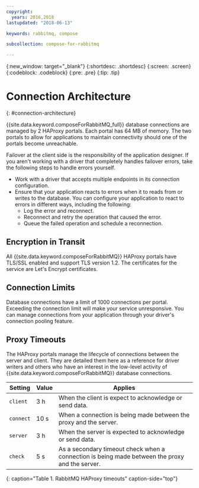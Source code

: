 ```yaml
---
copyright:
  years: 2016,2018
lastupdated: "2018-06-13"

keywords: rabbitmq, compose

subcollection: compose-for-rabbitmq

---
```


{:new_window: target="_blank"}
{:shortdesc: .shortdesc}
{:screen: .screen}
{:codeblock: .codeblock}
{:pre: .pre}
{:tip: .tip}

# Connection Architecture
{: #connection-architecture}

{{site.data.keyword.composeForRabbitMQ_full}} database connections are managed by 2 HAProxy portals. Each portal has 64 MB of memory. The two portals to allow for applications to maintain connectivity should one of the portals become unreachable.

Failover at the client side is the responsibility of the application designer. If you aren't working with a driver that completely handles failover errors, take the following steps to handle errors yourself.

* Work with a driver that accepts multiple endpoints in its connection configuration.
* Ensure that your application reacts to errors when it to reads from or writes to the database. You can configure your application to react to errors in different ways, including the following:
  + Log the error and reconnect.
  + Reconnect and retry the operation that caused the error.
  + Queue the failed operation and schedule a reconnection.

## Encryption in Transit

All {{site.data.keyword.composeForRabbitMQ}} HAProxy portals have TLS/SSL enabled and support TLS version 1.2. The certificates for the service are Let's Encrypt certificates.

## Connection Limits

Database connections have a limit of 1000 connections per portal. Exceeding the connection limit will make your service unresponsive. You can manage connections from your application through your driver's connection pooling feature.

## Proxy Timeouts

The HAProxy portals manage the lifecycle of connections between the server and client. They are detailed them here as a reference for driver writers and others who have an interest in the low-level activity of {{site.data.keyword.composeForRabbitMQ}} database connections.

Setting | Value | Applies
----------|-----------|-----------
`client` | 3 h | When the client is expect to acknowledge or send data.
`connect` | 10 s | When a connection is being made between the proxy and the server.
`server` | 3 h | When the server is expected to acknowledge or send data.
`check` | 5 s | As a secondary timeout check when a connection is being made between the proxy and the server.
{: caption="Table 1. RabbitMQ HAProxy timeouts" caption-side="top"}




